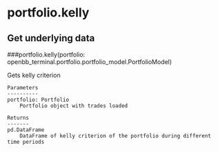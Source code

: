 # portfolio.kelly

## Get underlying data 
###portfolio.kelly(portfolio: openbb_terminal.portfolio.portfolio_model.PortfolioModel)

Gets kelly criterion

    Parameters
    ----------
    portfolio: Portfolio
        Portfolio object with trades loaded

    Returns
    -------
    pd.DataFrame
        DataFrame of kelly criterion of the portfolio during different time periods

